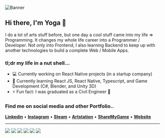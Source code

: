 ![Banner](https://i.ibb.co/Nr8yYjM/github-Banner2-01.png)

## Hi there, I'm Yoga 👋
I do a lot of arts stuff before, but one day a cool stuff came into my life => Programming. It changes my whole life career into a Programmer / Developer. Not only into Frontend, I also learning Backend to keep up with another technologies to build a complete Web / Mobile Apps.
<br>
### tl;dr my life in a nut shell...
- 💻 Currently working on React Native projects (in a startup company)
- 🚀 Currently learning React JS, React Native, Typescript, and Game Development (C#, Blender, and Unity 3D)
- ⚡ Fun fact: I was graduated as a Civil Engineer 👷
  
### Find me on social media and other Portfolio..
<span><b>[Linkedin](https://www.linkedin.com/in/tyogautomo/)</b> • </span>
<span><b>[Instagram](http://instagram.com/tyogautomo)</b> • </span>
<span><b>[Steam](https://steamcommunity.com/id/tyogautomo/)</b> • </span>
<span><b>[Artstation](https://www.artstation.com/tyogautomo)</b> • </span>
<span><b>[ShareMyGame](https://sharemygame.com/@tyogautomo)</b> • </span>
<span><b>[Website](https://yogautomo.com)</b></span>
<hr/>

![](https://img.shields.io/badge/Lib-React-informational?style=plastic&logo=react&logoColor=white&color=5FD9FB)
![](https://img.shields.io/badge/Lib-ReactNative-informational?style=plastic&logo=react&logoColor=white&color=5FD9FB)
![](https://img.shields.io/badge/Lang-Typescript-informational?style=plastic&logo=typescript&logoColor=white&color=27609E)
![](https://img.shields.io/badge/Framework-Express-informational?style=plastic&logo=express&logoColor=white&color=FCDC00)
![](https://img.shields.io/badge/DB-MongoDB-informational?style=plastic&logo=mongodb&logoColor=white&color=73AA63)
![](https://img.shields.io/badge/DB-PostgreSQL-informational?style=plastic&logo=postgresql&logoColor=white&color=336791)

<!--
**tyogautomo/tyogautomo** is a ✨ _special_ ✨ repository because its `README.md` (this file) appears on your GitHub profile.

Here are some ideas to get you started:

- 🔭 I’m currently working on ...
- 🌱 I’m currently learning ...
- 👯 I’m looking to collaborate on ...
- 🤔 I’m looking for help with ...
- 💬 Ask me about ...
- 📫 How to reach me: ...
- 😄 Pronouns: ...
- ⚡ Fun fact: ....a
-->
